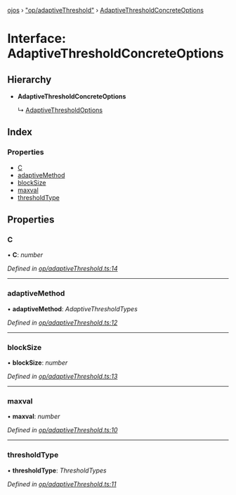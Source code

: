 [ojos](../README.md) › ["op/adaptiveThreshold"](../modules/_op_adaptivethreshold_.md) › [AdaptiveThresholdConcreteOptions](_op_adaptivethreshold_.adaptivethresholdconcreteoptions.md)

# Interface: AdaptiveThresholdConcreteOptions

## Hierarchy

* **AdaptiveThresholdConcreteOptions**

  ↳ [AdaptiveThresholdOptions](_op_adaptivethreshold_.adaptivethresholdoptions.md)

## Index

### Properties

* [C](_op_adaptivethreshold_.adaptivethresholdconcreteoptions.md#c)
* [adaptiveMethod](_op_adaptivethreshold_.adaptivethresholdconcreteoptions.md#adaptivemethod)
* [blockSize](_op_adaptivethreshold_.adaptivethresholdconcreteoptions.md#blocksize)
* [maxval](_op_adaptivethreshold_.adaptivethresholdconcreteoptions.md#maxval)
* [thresholdType](_op_adaptivethreshold_.adaptivethresholdconcreteoptions.md#thresholdtype)

## Properties

###  C

• **C**: *number*

*Defined in [op/adaptiveThreshold.ts:14](https://github.com/cancerberoSgx/mirada/blob/3544b58/ojos/src/op/adaptiveThreshold.ts#L14)*

___

###  adaptiveMethod

• **adaptiveMethod**: *AdaptiveThresholdTypes*

*Defined in [op/adaptiveThreshold.ts:12](https://github.com/cancerberoSgx/mirada/blob/3544b58/ojos/src/op/adaptiveThreshold.ts#L12)*

___

###  blockSize

• **blockSize**: *number*

*Defined in [op/adaptiveThreshold.ts:13](https://github.com/cancerberoSgx/mirada/blob/3544b58/ojos/src/op/adaptiveThreshold.ts#L13)*

___

###  maxval

• **maxval**: *number*

*Defined in [op/adaptiveThreshold.ts:10](https://github.com/cancerberoSgx/mirada/blob/3544b58/ojos/src/op/adaptiveThreshold.ts#L10)*

___

###  thresholdType

• **thresholdType**: *ThresholdTypes*

*Defined in [op/adaptiveThreshold.ts:11](https://github.com/cancerberoSgx/mirada/blob/3544b58/ojos/src/op/adaptiveThreshold.ts#L11)*
